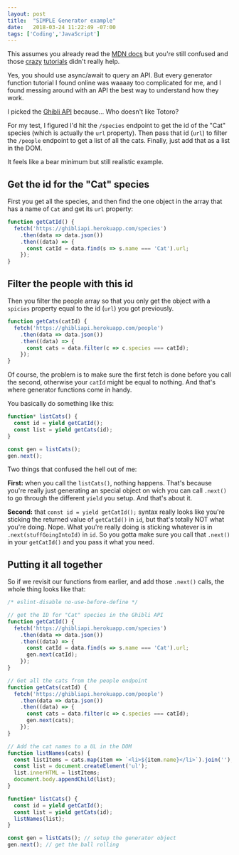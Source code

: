 ```yaml
---
layout: post
title:  "SIMPLE Generator example"
date:   2018-03-24 11:22:49 -07:00
tags: ['Coding','JavaScript']
---
```


This assumes you already read the [MDN docs][mdn] but you're still confused and those [crazy][tut1] [tutorials][tut2] didn't really help.

Yes, you should use async/await to query an API. But every generator function tutorial I found online was waaaay too complicated for me, and I found messing around with an API the best way to understand how they work.

I picked the [Ghibli API][api] because… Who doesn't like Totoro?

For my test, I figured I'd hit the `/species` endpoint to get the id of the "Cat" species (which is actually the `url` property). Then pass that id (`url`) to filter the `/people` endpoint to get a list of all the cats. Finally, just add that as a list in the DOM.

It feels like a bear minimum but still realistic example.

## Get the id for the "Cat" species

First you get all the species, and then find the one object in the array that has a name of `Cat` and get its `url` property:

```js
function getCatId() {
  fetch('https://ghibliapi.herokuapp.com/species')
    .then(data => data.json())
    .then((data) => {
      const catId = data.find(s => s.name === 'Cat').url;
    });
}
```

## Filter the people with this id

Then you filter the people array so that you only get the object with a `spicies` property equal to the id (`url`) you got previously.

```js
function getCats(catId) {
  fetch('https://ghibliapi.herokuapp.com/people')
    .then(data => data.json())
    .then((data) => {
      const cats = data.filter(c => c.species === catId);
    });
}
```

Of course, the problem is to make sure the first fetch is done before you call the second, otherwise your `catId` might be equal to nothing. And that's where generator functions come in handy.

You basically do something like this:

```js
function* listCats() {
  const id = yield getCatId();
  const list = yield getCats(id);
}

const gen = listCats();
gen.next();
```

Two things that confused the hell out of me:

**First:** when you call the `listCats()`, nothing happens. That's because you're really just generating an special object on wich you can call `.next()` to go through the different `yield` you setup. And that's about it.

**Second:** that `const id = yield getCatId();` syntax really looks like you're sticking the returned value of `getCatId()` in `id`, but that's totally NOT what you're doing. Nope. What you're really doing is sticking whatever is in `.next(stuffGoingIntoId)` in `id`. So you gotta make sure you call that `.next()` in your `getCatId()` and you pass it what you need.

## Putting it all together

So if we revisit our functions from earlier, and add those `.next()` calls, the whole thing looks like that:

```js
/* eslint-disable no-use-before-define */

// get the ID for "Cat" species in the Ghibli API
function getCatId() {
  fetch('https://ghibliapi.herokuapp.com/species')
    .then(data => data.json())
    .then((data) => {
      const catId = data.find(s => s.name === 'Cat').url;
      gen.next(catId);
    });
}

// Get all the cats from the people endpoint
function getCats(catId) {
  fetch('https://ghibliapi.herokuapp.com/people')
    .then(data => data.json())
    .then((data) => {
      const cats = data.filter(c => c.species === catId);
      gen.next(cats);
    });
}

// Add the cat names to a UL in the DOM
function listNames(cats) {
  const listItems = cats.map(item => `<li>${item.name}</li>`).join('');
  const list = document.createElement('ul');
  list.innerHTML = listItems;
  document.body.appendChild(list);
}

function* listCats() {
  const id = yield getCatId();
  const list = yield getCats(id);
  listNames(list);
}

const gen = listCats(); // setup the generator object
gen.next(); // get the ball rolling
```

[mdn]:https://developer.mozilla.org/en-US/docs/Web/JavaScript/Reference/Statements/function*
[api]:https://ghibliapi.herokuapp.com/
[tut1]:https://davidwalsh.name/es6-generators
[tut2]:https://medium.com/@dtothefp/why-can-t-anyone-write-a-simple-es6-generators-tutorial-ec2bbdf6ff45
